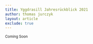 ```yaml
---
title: Yggdrasill Jahresrückblick 2021
author: thomas jurczyk
layout: article
exclude: true
---
```


<sub>Coming Soon</sub>
